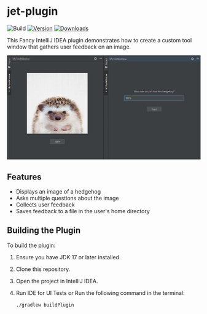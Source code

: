 # jet-plugin

![Build](https://github.com/yazdipour/jet-plugin/workflows/Build/badge.svg)
[![Version](https://img.shields.io/jetbrains/plugin/v/MARKETPLACE_ID.svg)](https://plugins.jetbrains.com/plugin/MARKETPLACE_ID)
[![Downloads](https://img.shields.io/jetbrains/plugin/d/MARKETPLACE_ID.svg)](https://plugins.jetbrains.com/plugin/MARKETPLACE_ID)

<!-- Plugin description -->
This Fancy IntelliJ IDEA plugin demonstrates how to create a custom tool window that gathers user feedback on an image.
<!-- Plugin description end -->

![screenshot](screenshot.png)

## Features

- Displays an image of a hedgehog
- Asks multiple questions about the image
- Collects user feedback
- Saves feedback to a file in the user's home directory

## Building the Plugin

To build the plugin:

1. Ensure you have JDK 17 or later installed.
2. Clone this repository.
3. Open the project in IntelliJ IDEA.
4. Run IDE for UI Tests or Run the following command in the terminal:
    
    ```shell
    ./gradlew buildPlugin
    ```